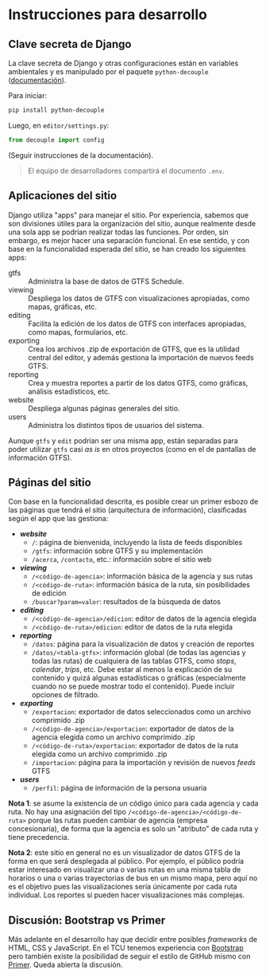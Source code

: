 # Instrucciones para desarrollo

## Clave secreta de Django

La clave secreta de Django y otras configuraciones están en variables ambientales y es manipulado por el paquete `python-decouple` ([documentación](https://pypi.org/project/python-decouple/)).

Para iniciar:

```bash
pip install python-decouple
```

Luego, en `editor/settings.py`:

```python
from decouple import config
```

(Seguir instrucciones de la documentación).

> El equipo de desarrolladores compartirá el documento `.env`.

## Aplicaciones del sitio

Django utiliza "apps" para manejar el sitio. Por experiencia, sabemos que son divisiones útiles para la organización del sitio, aunque realmente desde una sola app se podrían realizar todas las funciones. Por orden, sin embargo, es mejor hacer una separación funcional. En ese sentido, y con base en la funcionalidad esperada del sitio, se han creado los siguientes apps:

<dl>
    <dt>gtfs</dt>
    <dd>Administra la base de datos de GTFS Schedule.</dd>
    <dt>viewing</dt>
    <dd>Despliega los datos de GTFS con visualizaciones apropiadas, como mapas, gráficas, etc.</dd>
    <dt>editing</dt>
    <dd>Facilita la edición de los datos de GTFS con interfaces apropiadas, como mapas, formularios, etc.</dd>
    <dt>exporting</dt>
    <dd>Crea los archivos .zip de exportación de GTFS, que es la utilidad central del editor, y además gestiona la importación de nuevos feeds GTFS.</dd>
    <dt>reporting</dt>
    <dd>Crea y muestra reportes a partir de los datos GTFS, como gráficas, análisis estadísticos, etc.</dd>
    <dt>website</dt>
    <dd>Despliega algunas páginas generales del sitio.</dd>
    <dt>users</dt>
    <dd>Administra los distintos tipos de usuarios del sistema.</dd>
</dl>

Aunque `gtfs` y `edit` podrían ser una misma app, están separadas para poder utilizar `gtfs` casi *as is* en otros proyectos (como en el de pantallas de información GTFS).

## Páginas del sitio

Con base en la funcionalidad descrita, es posible crear un primer esbozo de las páginas que tendrá el sitio (arquitectura de información), clasificadas según el app que las gestiona:

- ***website***
    - `/`: página de bienvenida, incluyendo la lista de feeds disponibles
    - `/gtfs`: información sobre GTFS y su implementación
    - `/acerca`, `/contacto`, etc.: información sobre el sitio web
- ***viewing***
    - `/<código-de-agencia>`: información básica de la agencia y sus rutas
    - `/<código-de-ruta>`: información básica de la ruta, sin posibilidades de edición
    - `/buscar?param=valor`: resultados de la búsqueda de datos
- ***editing***
    - `/<código-de-agencia>/edicion`: editor de datos de la agencia elegida
    - `/<código-de-ruta>/edicion`: editor de datos de la ruta elegida
- ***reporting***
    - `/datos`: página para la visualización de datos y creación de reportes
    - `/datos/<tabla-gtfs>`: información global (de todas las agencias y todas las rutas) de cualquiera de las tablas GTFS, como *stops*, *calendar*, *trips*, etc. Debe estar al menos la explicación de su contenido y quizá algunas estadísticas o gráficas (especialmente cuando no se puede mostrar todo el contenido). Puede incluir opciones de filtrado.
- ***exporting***
    - `/exportacion`: exportador de datos seleccionados como un archivo comprimido .zip
    - `/<código-de-agencia>/exportacion`: exportador de datos de la agencia elegida como un archivo comprimido .zip
    - `/<código-de-ruta>/exportacion`: exportador de datos de la ruta elegida como un archivo comprimido .zip
    - `/importacion`: página para la importación y revisión de nuevos *feeds* GTFS
- ***users***
    - `/perfil`: página de información de la persona usuaria


**Nota 1**: se asume la existencia de un código único para cada agencia y cada ruta. No hay una asignación del tipo `/<código-de-agencia>/<código-de-ruta>`
porque las rutas pueden cambiar de agencia (empresa concesionaria), de forma que la agencia es solo un "atributo" de cada ruta y tiene precedencia.

**Nota 2**: este sitio en general no es un visualizador de datos GTFS de la forma en que será desplegada al público. Por ejemplo, el público podría estar interesado en visualizar una o varias rutas en una misma tabla de horarios o una o varias trayectorias de bus en un mismo mapa, pero aquí no es el objetivo pues las visualizaciones sería únicamente por cada ruta individual. Los reportes sí pueden hacer visualizaciones más complejas.

## Discusión: Bootstrap vs Primer

Más adelante en el desarrollo hay que decidir entre posibles *frameworks* de HTML, CSS y JavaScript. En el TCU tenemos experiencia con [Bootstrap](https://getbootstrap.com/) pero también existe la posibilidad de seguir el estilo de GitHub mismo con [Primer](https://primer.style/). Queda abierta la discusión.
